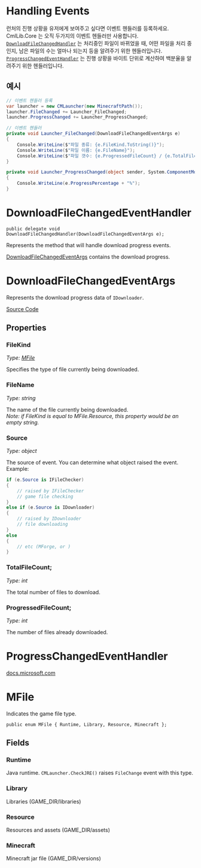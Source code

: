 # Handling Events

런처의 진행 상황을 유저에게 보여주고 싶다면 이벤트 헨들러를 등록하세요.  
CmlLib.Core 는 오직 두가지의 이벤트 헨들러만 사용합니다.  
[`DownloadFileChangedHandler`](#DownloadFileChangedEventHandler) 는 처리중인 파일이 바뀌었을 때, 어떤 파일을 처리 중인지, 남은 파일의 수는 얼마나 되는지 등을 알려주기 위한 헨들러입니다.  
[`ProgressChangedEventHandler`](https://docs.microsoft.com/en-us/dotnet/api/system.componentmodel.progresschangedeventhandler?view=netcore-3.1) 는 진행 상황을 바이트 단위로 계산하여 백분율을 알려주기 위한 헨들러입니다. 

## 예시

```csharp
// 이벤트 헨들러 등록
var launcher = new CMLauncher(new MinecraftPath());
launcher.FileChanged += Launcher_FileChanged;
launcher.ProgressChanged += Launcher_ProgressChanged;
```

```csharp
// 이벤트 헨들러
private void Launcher_FileChanged(DownloadFileChangedEventArgs e)
{
    Console.WriteLine($"파일 종류: {e.FileKind.ToString()}");
    Console.WriteLine($"파일 이름: {e.FileName}");
    Console.WriteLine($"파일 갯수: {e.ProgressedFileCount} / {e.TotalFileCount}");
}

private void Launcher_ProgressChanged(object sender, System.ComponentModel.ProgressChangedEventArgs e)
{
    Console.WriteLine(e.ProgressPercentage + "%");
}
```

# DownloadFileChangedEventHandler

`public delegate void DownloadFileChangedHandler(DownloadFileChangedEventArgs e);`

Represents the method that will handle download progress events.

[DownloadFileChangedEventArgs](#DownloadFileChangedEventArgs) contains the download progress.

# DownloadFileChangedEventArgs

Represents the download progress data of `IDownloader`.

[Source Code](https://github.com/CmlLib/CmlLib.Core/blob/master/CmlLib/Core/Downloader/DownloadFileChangedEventArgs.cs)

## Properties

### FileKind

_Type: [MFile](#MFile)_

Specifies the type of file currently being downloaded.

### FileName

_Type: string_

The name of the file currently being downloaded.  
_Note: if FileKind is equal to MFile.Resource, this property would be an empty string._

### Source

_Type: object_  

The source of event. You can determine what object raised the event.  
Example:
```csharp
if (e.Source is IFileChecker)
{
    // raised by IFileChecker
    // game file checking
}
else if (e.Source is IDownloader)
{
    // raised by IDownloader
    // file downloading
}
else
{
    // etc (MForge, or )
}
```

### TotalFileCount;

_Type: int_

The total number of files to download.

### ProgressedFileCount;

_Type: int_

The number of files already downloaded.

# ProgressChangedEventHandler

[docs.microsoft.com](https://docs.microsoft.com/en-us/dotnet/api/system.componentmodel.progresschangedeventhandler?view=netcore-3.1)

# MFile

Indicates the game file type.

`public enum MFile { Runtime, Library, Resource, Minecraft };`

## Fields

### Runtime

Java runtime. `CMLauncher.CheckJRE()` raises `FileChange` event with this type.

### Library

Libraries (GAME_DIR/libraries)

### Resource

Resources and assets (GAME_DIR/assets)

### Minecraft

Minecraft jar file (GAME_DIR/versions)
